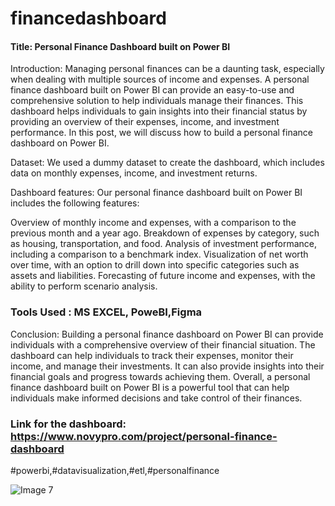 # financedashboard

#### Title: Personal Finance Dashboard built on Power BI

Introduction:
Managing personal finances can be a daunting task, especially when dealing with multiple sources of income and expenses. A personal finance dashboard built on Power BI can provide an easy-to-use and comprehensive solution to help individuals manage their finances. This dashboard helps individuals to gain insights into their financial status by providing an overview of their expenses, income, and investment performance. In this post, we will discuss how to build a personal finance dashboard on Power BI.

Dataset:
We used a dummy dataset to create the dashboard, which includes data on monthly expenses, income, and investment returns.

Dashboard features:
Our personal finance dashboard built on Power BI includes the following features:

Overview of monthly income and expenses, with a comparison to the previous month and a year ago.
Breakdown of expenses by category, such as housing, transportation, and food.
Analysis of investment performance, including a comparison to a benchmark index.
Visualization of net worth over time, with an option to drill down into specific categories such as assets and liabilities.
Forecasting of future income and expenses, with the ability to perform scenario analysis.


### Tools Used : MS EXCEL, PoweBI,Figma

Conclusion:
Building a personal finance dashboard on Power BI can provide individuals with a comprehensive overview of their financial situation. The dashboard can help individuals to track their expenses, monitor their income, and manage their investments. It can also provide insights into their financial goals and progress towards achieving them. Overall, a personal finance dashboard built on Power BI is a powerful tool that can help individuals make informed decisions and take control of their finances.
 
 ### Link for the dashboard: https://www.novypro.com/project/personal-finance-dashboard
 
 #powerbi,#datavisualization,#etl,#personalfinance
 
 
 
 ![Image 7](https://user-images.githubusercontent.com/42798629/221585588-3ed96c22-6876-4535-a603-1ee91bb497ab.jpg)

 
